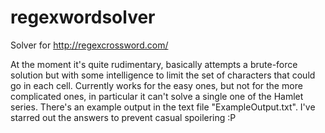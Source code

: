 regexwordsolver
===============

Solver for http://regexcrossword.com/

At the moment it's quite rudimentary, basically attempts a brute-force solution
but with some intelligence to limit the set of characters that could go in each
cell.  Currently works for the easy ones, but not for the more complicated ones,
in particular it can't solve a single one of the Hamlet series.  There's an 
example output in the text file "ExampleOutput.txt".  I've starred out the answers
to prevent casual spoilering :P

